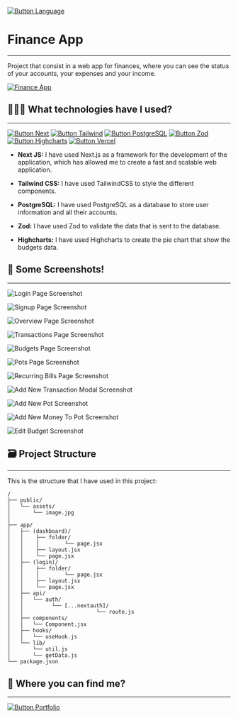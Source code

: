 [Button Language]: https://img.shields.io/badge/Leer%20En%20Español-000000?style=for-the-badge

[![Button Language]](https://github.com/MartinWebDev95/FinanceApp/blob/master/README.en.md)

# Finance App                                
---

[Finance App]: https://img.shields.io/badge/Finance%20App-000000?style=for-the-badge

Project that consist in a web app for finances, where you can see the status of your accounts, your expenses and your income.

[![Finance App]](https://finance-app-nine-virid.vercel.app/)

## 👨🏽‍💻 What technologies have I used?
---

[Button Vercel]: https://img.shields.io/badge/Deploy%20on%20Vercel-000000?style=for-the-badge&logo=vercel
[Button Next]: https://img.shields.io/badge/Next-000000?style=for-the-badge&logoColor=ffff&logo=next.js
[Button Tailwind]: https://img.shields.io/badge/Tailwind%20CSS-000000?style=for-the-badge&logo=tailwindcss
[Button PostgreSQL]: https://img.shields.io/badge/PostgreSQL-000000?style=for-the-badge&logo=postgresql
[Button Zod]: https://img.shields.io/badge/Zod-000000?style=for-the-badge&logo=zod
[Button Highcharts]: https://img.shields.io/badge/Highcharts-000000?style=for-the-badge

[![Button Next]](https://nextjs.org/)
[![Button Tailwind]](https://tailwindcss.com/docs/installation)
[![Button PostgreSQL]](https://www.postgresql.org/)
[![Button Zod]](https://zod.dev/)
[![Button Highcharts]](https://www.highcharts.com/)
[![Button Vercel]](https://vercel.com/)

- **Next JS:** I have used Next.js as a framework for the development of the application, which has allowed me to create a fast and scalable web application.

- **Tailwind CSS:** I have used TailwindCSS to style the different components.

- **PostgreSQL:** I have used PostgreSQL as a database to store user information and all their accounts.

- **Zod:** I have used Zod to validate the data that is sent to the database.

- **Highcharts:** I have used Highcharts to create the pie chart that show the budgets data.

## 📸 Some Screenshots!
---

![Login Page Screenshot](https://github.com/MartinWebDev95/FinanceApp/blob/master/public/assets/screenshots/loginPage.png)

![Signup Page Screenshot](https://github.com/MartinWebDev95/FinanceApp/blob/master/public/assets/screenshots/signUpPage.png)

![Overview Page Screenshot](https://github.com/MartinWebDev95/FinanceApp/blob/master/public/assets/screenshots/overviewPage.png)

![Transactions Page Screenshot](https://github.com/MartinWebDev95/FinanceApp/blob/master/public/assets/screenshots/transactionsPage.png)

![Budgets Page Screenshot](https://github.com/MartinWebDev95/FinanceApp/blob/master/public/assets/screenshots/budgetsPage.png)

![Pots Page Screenshot](https://github.com/MartinWebDev95/FinanceApp/blob/master/public/assets/screenshots/potsPage.png)

![Recurring Bills Page Screenshot](https://github.com/MartinWebDev95/FinanceApp/blob/master/public/assets/screenshots/recurringBillsPage.png)

![Add New Transaction Modal Screenshot](https://github.com/MartinWebDev95/FinanceApp/blob/master/public/assets/screenshots/addNewTransactionModal.png)

![Add New Pot Screenshot](https://github.com/MartinWebDev95/FinanceApp/blob/master/public/assets/screenshots/addNewPot.png)

![Add New Money To Pot Screenshot](https://github.com/MartinWebDev95/FinanceApp/blob/master/public/assets/screenshots/addMoneyToPot.png)

![Edit Budget Screenshot](https://github.com/MartinWebDev95/FinanceApp/blob/master/public/assets/screenshots/editBudget.png)

## 🗃️ Project Structure
---

This is the structure that I have used in this project:

```
/
├── public/
│   └── assets/          
│       └── image.jpg
│
├── app/
│   ├── (dashboard)/
│   │    ├── folder/
│   │    │        └── page.jsx
│   │    ├── layout.jsx
│   │    └── page.jsx
│   ├── (login)/
│   │    ├── folder/
│   │    │        └── page.jsx
│   │    ├── layout.jsx
│   │    └── page.jsx
│   ├── api/
│   │   └── auth/
│   │         └── [...nextauth]/
│   │                       └── route.js
│   ├── components/
│   │   └── Component.jsx
│   ├── hooks/
│   │   └── useHook.js
│   └── lib/
│       └── util.js 
│       └── getData.js 
└── package.json
```

## 👀 Where you can find me?
---

[Button Portfolio]: https://img.shields.io/badge/Visit%20My%20Portfolio-000000?style=for-the-badge

[![Button Portfolio]](https://portfolio-martinwebdev95.vercel.app/en)